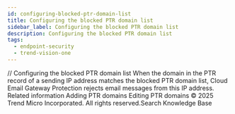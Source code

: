 ```yaml
---
id: configuring-blocked-ptr-domain-list
title: Configuring the blocked PTR domain list
sidebar_label: Configuring the blocked PTR domain list
description: Configuring the blocked PTR domain list
tags:
  - endpoint-security
  - trend-vision-one
---
```


/*<![CDATA[*/ $('#title').html($('meta[name=map-description]').attr('content')); /*]]>*/ Configuring the blocked PTR domain list When the domain in the PTR record of a sending IP address matches the blocked PTR domain list, Cloud Email Gateway Protection rejects email messages from this IP address. Related information Adding PTR domains Editing PTR domains © 2025 Trend Micro Incorporated. All rights reserved.Search Knowledge Base